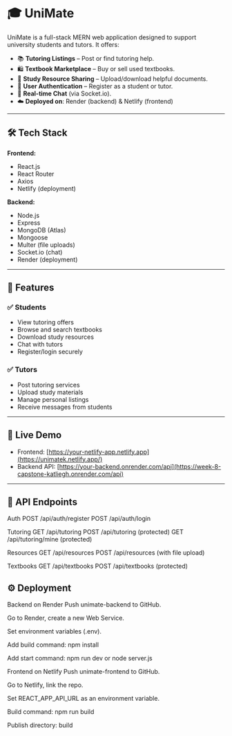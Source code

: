 # 🎓 UniMate

UniMate is a full-stack MERN web application designed to support university students and tutors. It offers:

- 📚 **Tutoring Listings** – Post or find tutoring help.
- 🛍️ **Textbook Marketplace** – Buy or sell used textbooks.
- 🧾 **Study Resource Sharing** – Upload/download helpful documents.
- 👥 **User Authentication** – Register as a student or tutor.
- 💬 **Real-time Chat** (via Socket.io).
- ☁️ **Deployed on**: Render (backend) & Netlify (frontend)

---

## 🛠 Tech Stack

**Frontend:**
- React.js
- React Router
- Axios
- Netlify (deployment)

**Backend:**
- Node.js
- Express
- MongoDB (Atlas)
- Mongoose
- Multer (file uploads)
- Socket.io (chat)
- Render (deployment)

---

## 📁 Features

### ✅ Students
- View tutoring offers
- Browse and search textbooks
- Download study resources
- Chat with tutors
- Register/login securely

### ✅ Tutors
- Post tutoring services
- Upload study materials
- Manage personal listings
- Receive messages from students

---

## 🚀 Live Demo

- Frontend: [https://your-netlify-app.netlify.app](https://unimatek.netlify.app/)
- Backend API: [https://your-backend.onrender.com/api](https://week-8-capstone-katliegh.onrender.com/api)

---
## 🧪 API Endpoints
Auth
POST /api/auth/register
POST /api/auth/login

Tutoring
GET /api/tutoring
POST /api/tutoring (protected)
GET /api/tutoring/mine (protected)

Resources
GET /api/resources
POST /api/resources (with file upload)

Textbooks
GET /api/textbooks
POST /api/textbooks (protected)

## ⚙️ Deployment
Backend on Render
Push unimate-backend to GitHub.

Go to Render, create a new Web Service.

Set environment variables (.env).

Add build command: npm install

Add start command: npm run dev or node server.js

Frontend on Netlify
Push unimate-frontend to GitHub.

Go to Netlify, link the repo.

Set REACT_APP_API_URL as an environment variable.

Build command: npm run build

Publish directory: build

